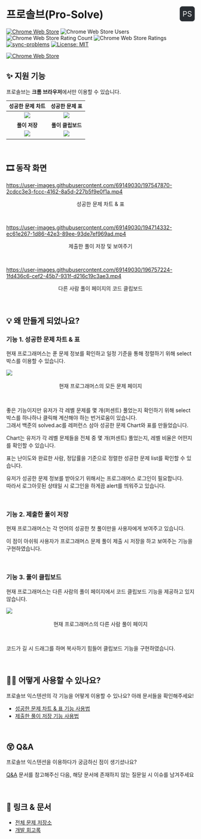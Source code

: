 # 프로솔브(Pro-Solve) <img align="right" src="src/static/icon.png" width="40px"/>

[![Chrome Web Store](https://img.shields.io/chrome-web-store/v/pjffalefhahlellpckbbiehmbljjhihl)](https://chrome.google.com/webstore/detail/%ED%94%84%EB%A1%9C%EC%86%94%EB%B8%8Cpro-solve/pjffalefhahlellpckbbiehmbljjhihl)
![Chrome Web Store Users](https://img.shields.io/chrome-web-store/users/pjffalefhahlellpckbbiehmbljjhihl?label=users%40chrome)
![Chrome Web Store Rating Count](https://img.shields.io/chrome-web-store/rating-count/pjffalefhahlellpckbbiehmbljjhihl)
![Chrome Web Store Ratings](https://img.shields.io/chrome-web-store/rating/pjffalefhahlellpckbbiehmbljjhihl)
[![sync-problems](https://github.com/dev-redo/programmers-problems/actions/workflows/sync-problems.yaml/badge.svg)](https://github.com/dev-redo/programmers-problems/actions/workflows/sync-problems.yaml)
[![License: MIT](https://img.shields.io/badge/License-MIT-yellow.svg)](https://opensource.org/licenses/MIT)

[![Chrome Web Store](https://storage.googleapis.com/chrome-gcs-uploader.appspot.com/image/WlD8wC6g8khYWPJUsQceQkhXSlv1/UV4C4ybeBTsZt43U4xis.png)](https://chrome.google.com/webstore/detail/%ED%94%84%EB%A1%9C%EC%86%94%EB%B8%8Cpro-solve/pjffalefhahlellpckbbiehmbljjhihl/related?hl=ko)

## ✨ 지원 기능

프로솔브는 **크롬 브라우저**에서만 이용할 수 있습니다.

|           **성공한 문제 차트**            |            **성공한 문제 표**             |
| :---------------------------------------: | :---------------------------------------: |
| <img src="https://imgur.com/QupH6ua.png"> | <img src="https://imgur.com/5BQfmJh.png"> |
|               **풀이 저장**               |             **풀이 클립보드**             |
| <img src="https://imgur.com/pUFGw2U.png"> | <img src="https://imgur.com/DXv3A8N.png"> |

<br />

## 🎞 동작 화면

https://user-images.githubusercontent.com/69149030/197547870-2cdcc3e3-fccc-4162-8a5d-227b5f9e0f1a.mp4

<p align="center">성공한 문제 차트 & 표</p>

<br />

https://user-images.githubusercontent.com/69149030/194714332-ec61e267-1d86-42e3-89ee-93de7ef969ad.mp4

<p align="center">제출한 풀이 저장 및 보여주기</p>

<br />

https://user-images.githubusercontent.com/69149030/196757224-1fd436c6-cef2-45b7-931f-d216c19c3ae3.mp4

<p align="center">다른 사람 풀이 페이지의 코드 클립보드</p>

<br />

## 💡 왜 만들게 되었나요?

### 기능 1. 성공한 문제 차트 & 표

현재 프로그래머스는 푼 문제 정보를 확인하고 일정 기준을 통해 정렬하기 위해 select 박스를 이용할 수 있습니다.

<img src="https://imgur.com/mqnD5DL.png" />
<p align="center">현재 프로그래머스의 모든 문제 페이지</p>

<br />

좋은 기능이지만 유저가 각 레벨 문제를 몇 개(퍼센트) 풀었는지 확인하기 위해 select 박스를 하나하나 클릭해 계산해야 하는 번거로움이 있습니다. <br />
그래서 백준의 solved.ac를 레퍼런스 삼아 성공한 문제 Chart와 표를 만들었습니다.

Chart는 유저가 각 레벨 문제들을 전체 중 몇 개(퍼센트) 풀었는지, 레벨 비율은 어떤지를 확인할 수 있습니다.

표는 난이도와 완료한 사람, 정답률을 기준으로 정렬한 성공한 문제 list를 확인할 수 있습니다.

유저가 성공한 문제 정보를 받아오기 위해서는 프로그래머스 로그인이 필요합니다.<br />
따라서 로그아웃된 상태일 시 로그인을 하게끔 alert를 띄워주고 있습니다.

<br />

### 기능 2. 제출한 풀이 저장

현재 프로그래머스는 각 언어의 성공한 첫 풀이만을 사용자에게 보여주고 있습니다.

이 점이 아쉬워 사용자가 프로그래머스 문제 풀이 제출 시 저장을 하고 보여주는 기능을 구현하였습니다.

<br />

### 기능 3. 풀이 클립보드

현재 프로그래머스는 다른 사람의 풀이 페이지에서 코드 클립보드 기능을 제공하고 있지 않습니다.

<img src="https://imgur.com/npSn7sF.png" />
<p align="center">현재 프로그래머스의 다른 사람 풀이 페이지</p>

<br />

코드가 길 시 드래그를 하며 복사하기 힘들어 클립보드 기능을 구현하였습니다.

<br />

## 🙋‍♀️ 어떻게 사용할 수 있나요?

프로솔브 익스텐션의 각 기능을 어떻게 이용할 수 있나요? 아래 문서들을 확인해주세요!

- [성공한 문제 차트 & 표 기능 사용법](https://github.com/dev-redo/pro-solve/blob/main/md/HOW_TO_SEE_SOLUTION_INFO.md)
- [제출한 풀이 저장 기능 사용법](https://github.com/dev-redo/pro-solve/blob/main/md/HOW_TO_SAVE_SOLUTION.md)

<br />

## 😲 Q&A

프로솔브 익스텐션을 이용하다가 궁금하신 점이 생기셨나요?

[Q&A](https://github.com/dev-redo/pro-solve/blob/main/md/Q&A.md) 문서를 참고해주신 다음, 해당 문서에 존재하지 않는 질문일 시 이슈를 남겨주세요

<br />

## 📜 링크 & 문서

- [전체 문제 저장소](https://github.com/dev-red5/programmers-problems)
- [개발 회고록](https://velog.io/@dev-redo/%ED%94%84%EB%A1%9C%EC%86%94%EB%B8%8C-%ED%81%AC%EB%A1%AC-%EC%9D%B5%EC%8A%A4%ED%85%90%EC%85%98-%EA%B0%9C%EB%B0%9C-%ED%9B%84%EA%B8%B0)
